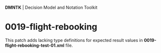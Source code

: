 **DMNTK** | Decision Model and Notation Toolkit

# 0019-flight-rebooking

This patch adds lacking type definitions for expected result values in **0019-flight-rebooking-test-01.xml** file.